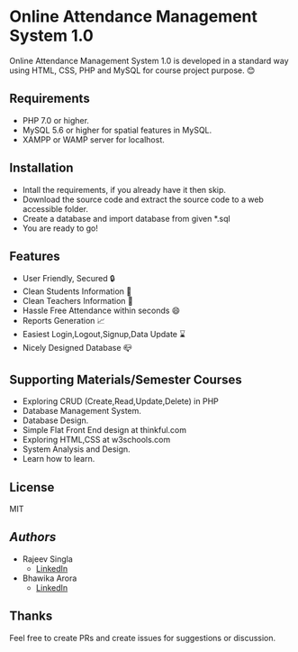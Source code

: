 # Online Attendance Management System 1.0
Online Attendance Management System 1.0 is developed in a standard way using  HTML, CSS, PHP and MySQL for course project purpose. :blush:
## Requirements
  - PHP 7.0 or higher.
  - MySQL 5.6 or higher for spatial features in MySQL.
  - XAMPP or WAMP server for localhost. 
## Installation
 - Intall the requirements, if you already have it then skip.
 - Download the source code and extract the source code to a web accessible folder.
 - Create a database and import database from given \*.sql
 - You are ready to go!
 
## Features
- User Friendly, Secured :lock:
- Clean Students Information :boy:
- Clean Teachers Information :man:
- Hassle Free Attendance within seconds :smile:
- Reports Generation :chart_with_upwards_trend:
- Easiest Login,Logout,Signup,Data Update :hourglass:
- Nicely Designed Database :mailbox_closed:

## Supporting Materials/Semester Courses
- Exploring CRUD (Create,Read,Update,Delete) in PHP
- Database Management System.
- Database Design.
- Simple Flat Front End design at thinkful.com
- Exploring HTML,CSS at w3schools.com
- System Analysis and Design.
- Learn how to learn.  

## License
MIT   


## ***Authors***

- Rajeev Singla
   - [LinkedIn](https://www.linkedin.com/in/rajeev-singla-378a94153/)
- Bhawika Arora
   - [LinkedIn](https://www.linkedin.com/in/bhawika-arora-76b198183/)

## Thanks
Feel free to create PRs and create issues for suggestions or discussion.
